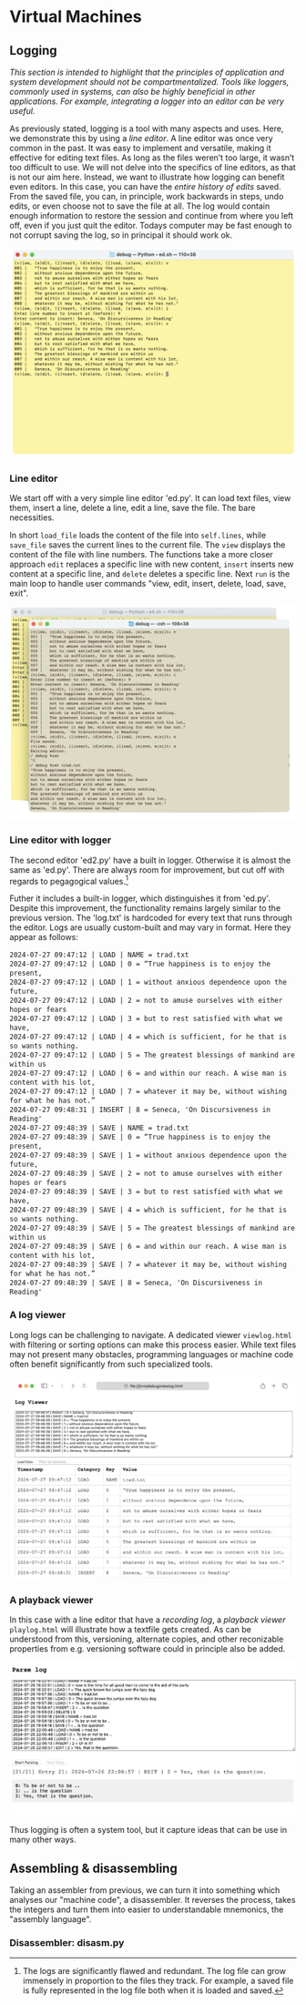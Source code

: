 # Virtual Machines


## Logging

*This section is intended to highlight that the principles of
application and system development should not be compartmentalized.
Tools like loggers, commonly used in systems, can also be highly
beneficial in other applications. For example, integrating a logger
into an editor can be very useful.*

As previously stated, logging is a tool with many aspects and uses.
Here, we demonstrate this by using a *line editor*. A line editor was
once very common in the past. It was easy to implement and versatile,
making it effective for editing text files. As long as the files
weren’t too large, it wasn’t too difficult to use. We will not delve
into the specifics of line editors, as that is not our aim here.
Instead, we want to illustrate how logging can benefit even editors.
In this case, you can have the *entire history of edits* saved. From
the saved file, you can, in principle, work backwards in steps, undo
edits, or even choose not to save the file at all. The log would
contain enough information to restore the session and continue from
where you left off, even if you just quit the editor. Todays 
computer may be fast enough to not corrupt saving the log, so in
principal it should work ok.


![Line editor](../assets/images/ed.png)

### Line editor

We start off with a very simple line editor 'ed.py'. It can load text
files, view them, insert a line, delete a line, edit a line, save the
file. The bare necessities.

In short `load_file` loads the content of the file into `self.lines`,
while `save_file` saves the current lines to the current file. The
`view` displays the content of the file with line numbers. The
functions take a more closer approach `edit` replaces a specific line
with new content, `insert` inserts new content at a specific line, and
`delete` deletes a specific line. Next `run` is the main loop to handle
user commands "view, edit, insert, delete, load, save, exit".


![Line editor](../assets/images/ed2.png)

### Line editor with logger

The second editor 'ed2.py' have a built in logger. Otherwise it is almost
the same as 'ed.py'. There are always room for improvement, but cut off
with regards to pegagogical values.[^flawed]

[^flawed]: The logs are significantly flawed and redundant. The log file
can grow immensely in proportion to the files they track. For example,
a saved file is fully represented in the log file both when it is
loaded and saved.

Futher it includes a built-in logger, which distinguishes it from 'ed.py'.
Despite this improvement, the functionality remains largely similar to
the previous version. The 'log.txt' is hardcoded for every text that runs
through the editor. Logs are usually custom-built and may vary in format.
Here they appear as follows:

```log
2024-07-27 09:47:12 | LOAD | NAME = trad.txt
2024-07-27 09:47:12 | LOAD | 0 = “True happiness is to enjoy the present,
2024-07-27 09:47:12 | LOAD | 1 = without anxious dependence upon the future,
2024-07-27 09:47:12 | LOAD | 2 = not to amuse ourselves with either hopes or fears
2024-07-27 09:47:12 | LOAD | 3 = but to rest satisfied with what we have,
2024-07-27 09:47:12 | LOAD | 4 = which is sufficient, for he that is so wants nothing.
2024-07-27 09:47:12 | LOAD | 5 = The greatest blessings of mankind are within us
2024-07-27 09:47:12 | LOAD | 6 = and within our reach. A wise man is content with his lot,
2024-07-27 09:47:12 | LOAD | 7 = whatever it may be, without wishing for what he has not.”
2024-07-27 09:48:31 | INSERT | 8 = Seneca, 'On Discursiveness in Reading'
2024-07-27 09:48:39 | SAVE | NAME = trad.txt
2024-07-27 09:48:39 | SAVE | 0 = “True happiness is to enjoy the present,
2024-07-27 09:48:39 | SAVE | 1 = without anxious dependence upon the future,
2024-07-27 09:48:39 | SAVE | 2 = not to amuse ourselves with either hopes or fears
2024-07-27 09:48:39 | SAVE | 3 = but to rest satisfied with what we have,
2024-07-27 09:48:39 | SAVE | 4 = which is sufficient, for he that is so wants nothing.
2024-07-27 09:48:39 | SAVE | 5 = The greatest blessings of mankind are within us
2024-07-27 09:48:39 | SAVE | 6 = and within our reach. A wise man is content with his lot,
2024-07-27 09:48:39 | SAVE | 7 = whatever it may be, without wishing for what he has not.”
2024-07-27 09:48:39 | SAVE | 8 = Seneca, 'On Discursiveness in Reading'
```


### A log viewer

Long logs can be challenging to navigate. A dedicated viewer `viewlog.html`
with filtering or sorting options can make this process easier. While text
files may not present many obstacles, programming languages or machine code
often benefit significantly from such specialized tools.

![Log viewer](../assets/images/viewlog.png)


### A playback viewer

In this case with a line editor that have a *recording log*, a *playback
viewer* `playlog.html` will illustrate how a textfile gets created. As can
be understood from this, versioning, alternate copies, and other reconizable
properties from e.g. versioning software could in principle also be added.

![Log viewer](../assets/images/playlog.png)

Thus logging is often a system tool, but it capture ideas that can be use
in many other ways.



## Assembling & disassembling

Taking an assembler from previous, we can turn it into something which
analyses our "machine code", a disassembler. It reverses the process,
takes the integers and turn them into easier to understandable mnemonics,
the "assembly language".


### Disassembler: disasm.py
